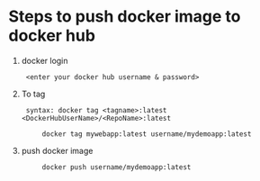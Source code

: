 # Steps to push docker image to docker hub

1. docker login 

        <enter your docker hub username & password>

2. To tag

        syntax: docker tag <tagname>:latest <DockerHubUserName>/<RepoName>:latest

            docker tag mywebapp:latest username/mydemoapp:latest

3. push docker image 

            docker push username/mydemoapp:latest
